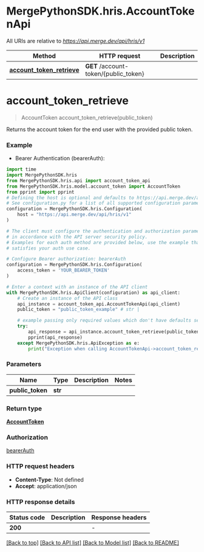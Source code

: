 # MergePythonSDK.hris.AccountTokenApi

All URIs are relative to *https://api.merge.dev/api/hris/v1*

Method | HTTP request | Description
------------- | ------------- | -------------
[**account_token_retrieve**](AccountTokenApi.md#account_token_retrieve) | **GET** /account-token/{public_token} | 


# **account_token_retrieve**
> AccountToken account_token_retrieve(public_token)



Returns the account token for the end user with the provided public token.

### Example

* Bearer Authentication (bearerAuth):

```python
import time
import MergePythonSDK.hris
from MergePythonSDK.hris.api import account_token_api
from MergePythonSDK.hris.model.account_token import AccountToken
from pprint import pprint
# Defining the host is optional and defaults to https://api.merge.dev/api/hris/v1
# See configuration.py for a list of all supported configuration parameters.
configuration = MergePythonSDK.hris.Configuration(
    host = "https://api.merge.dev/api/hris/v1"
)

# The client must configure the authentication and authorization parameters
# in accordance with the API server security policy.
# Examples for each auth method are provided below, use the example that
# satisfies your auth use case.

# Configure Bearer authorization: bearerAuth
configuration = MergePythonSDK.hris.Configuration(
    access_token = 'YOUR_BEARER_TOKEN'
)

# Enter a context with an instance of the API client
with MergePythonSDK.hris.ApiClient(configuration) as api_client:
    # Create an instance of the API class
    api_instance = account_token_api.AccountTokenApi(api_client)
    public_token = "public_token_example" # str | 

    # example passing only required values which don't have defaults set
    try:
        api_response = api_instance.account_token_retrieve(public_token)
        pprint(api_response)
    except MergePythonSDK.hris.ApiException as e:
        print("Exception when calling AccountTokenApi->account_token_retrieve: %s\n" % e)
```


### Parameters

Name | Type | Description  | Notes
------------- | ------------- | ------------- | -------------
 **public_token** | **str**|  |

### Return type

[**AccountToken**](AccountToken.md)

### Authorization

[bearerAuth](../README.md#bearerAuth)

### HTTP request headers

 - **Content-Type**: Not defined
 - **Accept**: application/json


### HTTP response details

| Status code | Description | Response headers |
|-------------|-------------|------------------|
**200** |  |  -  |

[[Back to top]](#) [[Back to API list]](../README.md#documentation-for-api-endpoints) [[Back to Model list]](../README.md#documentation-for-models) [[Back to README]](../README.md)

